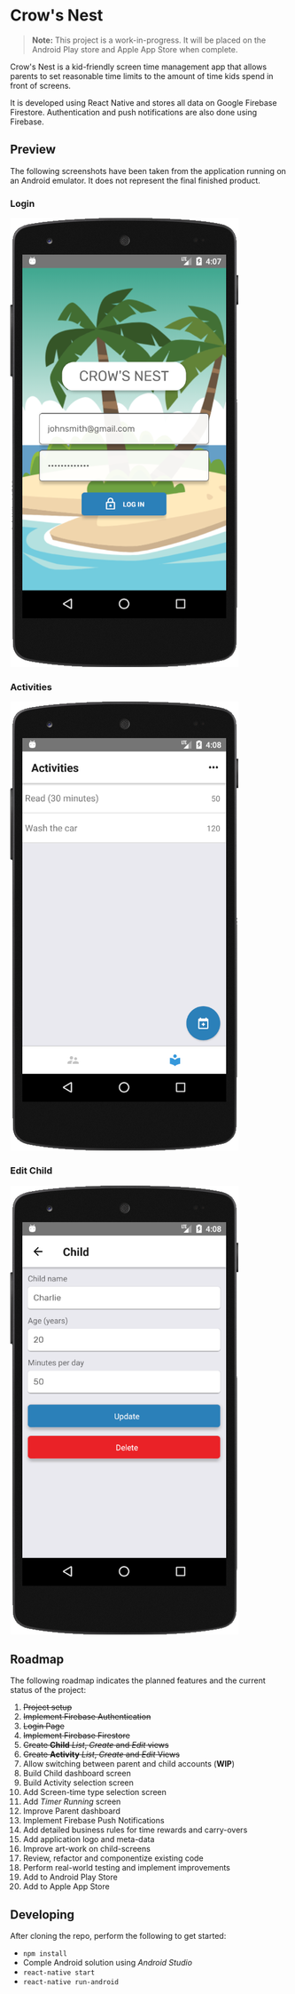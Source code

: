 # Crow's Nest

> **Note:** This project is a work-in-progress.  It will be placed on the Android Play store and Apple App Store when complete.

Crow's Nest is a kid-friendly screen time management app that allows parents to set reasonable time limits to the amount of time kids spend in front of screens.

It is developed using React Native and stores all data on Google Firebase Firestore.  Authentication and push notifications are also done using Firebase.

## Preview
The following screenshots have been taken from the application running on an Android emulator.  It does not represent the final finished product.
### Login
![Login Page](./docs/login.png?raw=true "Login Page")
### Activities
![Activities](./docs/activities.png?raw=true "Activities")
### Edit Child
![Edit Child](./docs/editchild.png?raw=true "Edit Child")

## Roadmap
The following roadmap indicates the planned features and the current status of the project:

1. ~~Project setup~~
2. ~~Implement Firebase Authentication~~
3. ~~Login Page~~
4. ~~Implement Firebase Firestore~~
5. ~~Create **Child** *List*, *Create* and *Edit* views~~
6. ~~Create **Activity** *List*, *Create* and *Edit* Views~~
7. Allow switching between parent and child accounts (**WIP**)
8. Build Child dashboard screen
9. Build Activity selection screen
10. Add Screen-time type selection screen
11. Add *Timer Running* screen
12. Improve Parent dashboard
13. Implement Firebase Push Notifications
14. Add detailed business rules for time rewards and carry-overs
15. Add application logo and meta-data
16. Improve art-work on child-screens
17. Review, refactor and componentize existing code
18. Perform real-world testing and implement improvements
19. Add to Android Play Store
20. Add to Apple App Store

## Developing

After cloning the repo, perform the following to get started:
- `npm install`
- Comple Android solution using *Android Studio*
- `react-native start`
- `react-native run-android`
